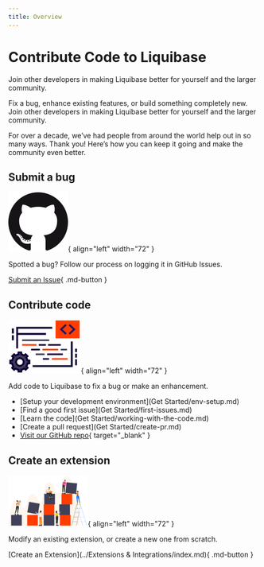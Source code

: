 ```yaml
---
title: Overview
---
```

# Contribute Code to Liquibase

Join other developers in making Liquibase better for yourself and the larger community.

Fix a bug, enhance existing features, or build something completely new. Join other developers in making Liquibase better for yourself and the larger community. 

For over a decade, we’ve had people from around the world help out in so many ways. Thank you! Here’s how you can keep it going and make the community even better.

## Submit a bug

![Image title](images/github-logo.png){ align="left" width="72" }

Spotted a bug? Follow our process on logging it in GitHub Issues.

[Submit an Issue](report-an-issue.md){ .md-button }

## Contribute code

![Image title](images/code-logo.png){ align="left" width="72" }

Add code to Liquibase to fix a bug or make an enhancement.

- [Setup your development environment](Get Started/env-setup.md)
- [Find a good first issue](Get Started/first-issues.md)
- [Learn the code](Get Started/working-with-the-code.md)
- [Create a pull request](Get Started/create-pr.md)
- [Visit our GitHub repo](https://github.com/liquibase/liquibase){ target="_blank" }

## Create an extension

![Image title](images/extension-logo.png){ align="left" width="72" }

Modify an existing extension, or create a new one from scratch.

[Create an Extension](../Extensions & Integrations/index.md){ .md-button }
